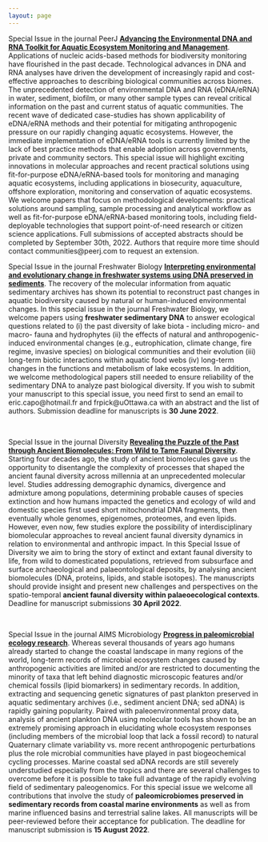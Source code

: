 ```yaml
---
layout: page
---
```


<div class="intro">
<p>Special Issue in the journal PeerJ <a href="https://peerj.com/special-issues/106-env-dna-toolkit" target="_blank"><b>Advancing the Environmental DNA and RNA Toolkit for Aquatic Ecosystem Monitoring and Management</b></a>. Applications of nucleic acids-based methods for biodiversity monitoring have flourished in the past decade. Technological advances in DNA and RNA analyses have driven the development of increasingly rapid and cost-effective approaches to describing biological communities across biomes. The unprecedented detection of environmental DNA and RNA (eDNA/eRNA) in water, sediment, biofilm, or many other sample types can reveal critical information on the past and current status of aquatic communities. The recent wave of dedicated case-studies has shown applicability of eDNA/eRNA methods and their potential for mitigating anthropogenic pressure on our rapidly changing aquatic ecosystems. However, the immediate implementation of eDNA/eRNA tools is currently limited by the lack of best practice methods that enable adoption across governments, private and community sectors.  This special issue will highlight exciting innovations in molecular approaches and recent practical solutions using fit-for-purpose eDNA/eRNA-based tools for monitoring and managing aquatic ecosystems, including applications in biosecurity, aquaculture, offshore exploration, monitoring and conservation of aquatic ecosystems. We welcome papers that focus on methodological developments: practical solutions around sampling, sample processing and analytical workflow as well as fit-for-purpose eDNA/eRNA-based monitoring tools, including field-deployable technologies that support point-of-need research or citizen science applications. Full submissions of accepted abstracts should be completed by September 30th, 2022. Authors that require more time should contact communities@peerj.com to request an extension.</p>
  
<p>Special Issue in the journal Freshwater Biology <a href="https://ercapo.wixsite.com/sedadna-society/specialissue" target="_blank"><b>Interpreting environmental and evolutionary change in freshwater systems using DNA preserved in sediments</b></a>. The recovery of the molecular information from aquatic sedimentary archives has shown its potential to reconstruct past changes in aquatic biodiversity caused by natural or human-induced environmental changes. In this special issue in the journal Freshwater Biology, we welcome papers using <b>freshwater sedimentary DNA</b> to answer ecological questions related to (i) the past diversity of lake biota - including micro- and macro- fauna and hydrophytes (ii) the effects of natural and anthropogenic-induced environmental changes (e.g., eutrophication, climate change, fire regime, invasive species) on biological communities and their evolution (iii) long-term biotic interactions within aquatic food webs (iv) long-term changes in the functions and metabolism of lake ecosystems. In addition, we welcome methodological papers still needed to ensure reliability of the sedimentary DNA to analyze past biological diversity. If you wish to submit your manuscript to this special issue, you need first to send an email to eric.capo@hotmail.fr and frpick@uOttawa.ca with an abstract and the list of authors. Submission deadline for manuscripts is <b>30 June 2022</b>.</p>
<br>
<p>Special Issue in the journal Diversity <a href="https://www.mdpi.com/journal/diversity/special_issues/ancient_faunal_diversity" target="_blank"><b>Revealing the Puzzle of the Past through Ancient Biomolecules: From Wild to Tame Faunal Diversity</b></a>. Starting four decades ago, the study of ancient biomolecules gave us the opportunity to disentangle the complexity of processes that shaped the ancient faunal diversity across millennia at an unprecedented molecular level. Studies addressing demographic dynamics, divergence and admixture among populations, determining probable causes of species extinction and how humans impacted the genetics and ecology of wild and domestic species first used short mitochondrial DNA fragments, then eventually whole genomes, epigenomes, proteomes, and even lipids. However, even now, few studies explore the possibility of interdisciplinary biomolecular approaches to reveal ancient faunal diversity dynamics in relation to environmental and anthropic impact. In this Special Issue of Diversity we aim to bring the story of extinct and extant faunal diversity to life, from wild to domesticated populations, retrieved from subsurface and surface archaeological and palaeontological deposits, by analysing ancient biomolecules (DNA, proteins, lipids, and stable isotopes). The manuscripts should provide insight and present new challenges and perspectives on the spatio-temporal <b>ancient faunal diversity within palaeoecological contexts</b>. Deadline for manuscript submissions <b>30 April 2022</b>.</p>
<br>
<p>Special Issue in the journal AIMS Microbiology <a href="https://www.aimspress.com/aimsmicro/article/6064/special-articles" target="_blank"><b>Progress in paleomicrobial ecology research</b></a>. Whereas several thousands of years ago humans already started to change the coastal landscape in many regions of the world, long-term records of microbial ecosystem changes caused by anthropogenic activities are limited and/or are restricted to documenting the minority of taxa that left behind diagnostic microscopic features and/or chemical fossils (lipid biomarkers) in sedimentary records. In addition, extracting and sequencing genetic signatures of past plankton preserved in aquatic sedimentary archives (i.e., sediment ancient DNA; sed aDNA) is rapidly gaining popularity. Paired with paleoenvironmental proxy data, analysis of ancient plankton DNA using molecular tools has shown to be an extremely promising approach in elucidating whole ecosystem responses (including members of the microbial loop that lack a fossil record) to natural Quaternary climate variability vs. more recent anthropogenic perturbations plus the role microbial communities have played in past biogeochemical cycling processes.  Marine coastal sed aDNA records are still severely understudied especially from the tropics and there are several challenges to overcome before it is possible to take full advantage of the rapidly evolving field of sedimentary paleogenomics.  For this special issue we welcome all contributions that involve the study of <b>paleomicrobiomes preserved in sedimentary records from coastal marine environments</b> as well as from marine influenced basins and terrestrial saline lakes. All manuscripts will be peer-reviewed before their acceptance for publication. The deadline for manuscript submission is <b>15 August 2022</b>.</p>  
</div>

